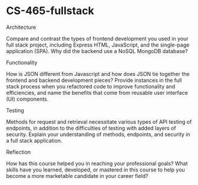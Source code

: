 # CS-465-fullstack
Architecture

Compare and contrast the types of frontend development you used in your full stack project, including Express HTML, JavaScript, and the single-page application (SPA).
Why did the backend use a NoSQL MongoDB database?

Functionality

How is JSON different from Javascript and how does JSON tie together the frontend and backend development pieces?
Provide instances in the full stack process when you refactored code to improve functionality and efficiencies, and name the benefits that come from reusable user interface (UI) components.

Testing

Methods for request and retrieval necessitate various types of API testing of endpoints, in addition to the difficulties of testing with added layers of security. Explain your understanding of methods, endpoints, and security in a full stack application.

Reflection

How has this course helped you in reaching your professional goals? What skills have you learned, developed, or mastered in this course to help you become a more marketable candidate in your career field?
